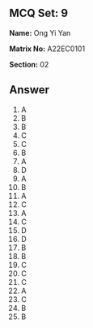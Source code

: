 ## MCQ Set: 9

**Name:** Ong Yi Yan

**Matrix No:** A22EC0101

**Section:** 02

## Answer
1. A
2. B
3. B
4. C
5. C
6. B
7. A
8. D
9. A
10. B
11. A
12. C
13. A
14. C
15. D
16. D
17. B
18. B
19. C
20. C
21. C
22. A
23. C
24. B
25. B

